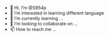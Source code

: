 - 👋 Hi, I’m @S954p
- 👀 I’m interested in learning different language 
- 🌱 I’m currently learning ...
- 💞️ I’m looking to collaborate on ...
- 📫 How to reach me ...

<!---
S954p/S954p is a ✨ special ✨ repository because its `README.md` (this file) appears on your GitHub profile.
You can click the Preview link to take a look at your changes.
--->
